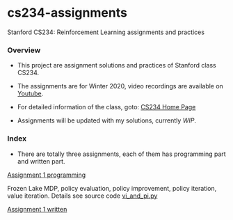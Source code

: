 # cs234-assignments
Stanford CS234: Reinforcement Learning assignments and practices

### Overview

- This project are assignment solutions and practices of Stanford class CS234.

- The assignments are for Winter 2020, video recordings are available on [Youtube](https://www.youtube.com/playlist?list=PLoROMvodv4rOSOPzutgyCTapiGlY2Nd8uv).

- For detailed information of the class, goto: [CS234 Home Page](https://web.stanford.edu/class/cs234/)

- Assignments will be updated with my solutions, currently *WIP*.

### Index

- There are totally three assignments, each of them has programming part and written part.

[Assignment 1 programming](/assignment1)

Frozen Lake MDP, policy evaluation, policy improvement, policy iteration, value iteration.
Details see source code [vi_and_pi.py](/assignment1/vi_and_pi.py)

[Assignment 1 written](/assignment1_written)
